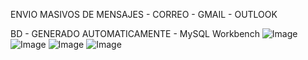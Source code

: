 ENVIO MASIVOS DE MENSAJES - CORREO - GMAIL - OUTLOOK 

BD - GENERADO AUTOMATICAMENTE - MySQL Workbench
![Image](https://github.com/user-attachments/assets/ebe1e633-1d3d-4b91-99d1-15ace67af729)
![Image](https://github.com/user-attachments/assets/ee63711b-a424-4a36-819f-51ec38a63c51)
![Image](https://github.com/user-attachments/assets/4058eaca-d17a-4e9c-80b2-2c1425a60455)
![Image](https://github.com/user-attachments/assets/435ea4f4-71b7-4a70-aced-cd62df779e4b)



